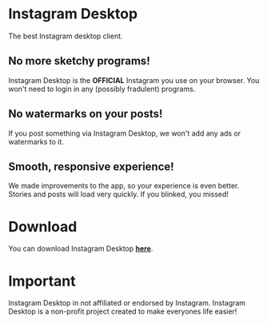# Instagram Desktop

The best Instagram desktop client.

## No more sketchy programs!

Instagram Desktop is the **OFFICIAL** Instagram you use on your browser. You won't need to login in any (possibly fradulent) programs.

## No watermarks on your posts!

If you post something via Instagram Desktop, we won't add any ads or watermarks to it.

## Smooth, responsive experience!

We made improvements to the app, so your experience is even better. Stories and posts will load very quickly. If you blinked, you missed!

# Download

You can download Instagram Desktop [**here**](https://github.com/manovisible/instagramdesktop/releases/download/v1.1/InstagramDesktopSetup.exe).

# Important

Instagram Desktop in not affiliated or endorsed by Instagram. Instagram Desktop is a non-profit project created to make everyones life easier!
